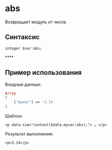# abs

Возвращает модуль от числа

## **Синтаксис**

```text
integer $var:abs;
```

\*\*\*\*

## **Пример использования**

Входные данные:

```php
Array
(
    ['myvar'] => -3.14
)
```

Шаблон:

```markup
<p data-sim="content($data.myvar:abs);"> … </p>
```

Результат выполнения:

```markup
<p>3.14</p>
```


